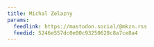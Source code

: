```yaml
---
title: Michal Zelazny
params:
  feedlink: https://mastodon.social/@mkzn.rss
  feedid: 5246e557dc0e00c93250628c8a7ce8a4
---
```

